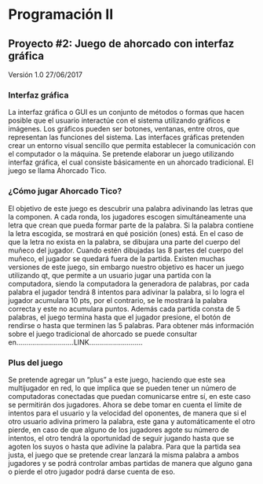 # Programación II
## Proyecto #2: Juego de ahorcado con interfaz gráfica
Versión 1.0  27/06/2017     
        	
### Interfaz gráfica
La interfaz gráfica o GUI es un conjunto de
métodos o formas que hacen posible que el usuario interactúe con el sistema
utilizando gráficos e imágenes. Los gráficos pueden ser botones, ventanas,
entre otros, que representan las funciones del sistema. Las interfaces gráficas
pretenden crear un entorno visual sencillo que permita establecer la
comunicación con el computador o la máquina. Se pretende elaborar un juego
utilizando interfaz gráfica, el cual consiste básicamente en un ahorcado
tradicional. El juego se llama Ahorcado Tico.
 
### ¿Cómo jugar Ahorcado Tico?
El objetivo de este juego es descubrir una
palabra adivinando las letras que la componen. A cada ronda, los jugadores
escogen simultáneamente una letra que crean que pueda formar parte de la
palabra. Si la palabra contiene la letra escogida, se mostrará en qué posición
(ones) está. En el caso de que la letra no exista en la palabra, se dibujara
una parte del cuerpo del muñeco del jugador. Cuando estén dibujadas las 8
partes del cuerpo del muñeco, el jugador se quedará fuera de la partida.
Existen muchas versiones de este juego, sin embargo nuestro objetivo es hacer
un juego utilizando qt, que permite a un usuario jugar una partida con la
computadora, siendo la computadora la generadora de palabras, por cada palabra
el jugador tendrá 8 intentos para adivinar la palabra, si lo logra el jugador
acumulara 10 pts, por el contrario, se le mostrará la palabra correcta y este
no acumulara puntos. Además cada partida consta de 5 palabras, el juego termina
hasta que el jugador presione, el botón de rendirse o hasta que terminen las 5
palabras.
Para obtener más información sobre el juego tradicional de ahorcado se puede consultar en………………………..LINK………………………
 
### Plus del juego
Se pretende agregar un “plus” a este juego,
haciendo que este sea multijugador en red, lo que implica que se pueden tener
un número de computadoras conectadas que puedan comunicarse entre sí, en este
caso se permitirán dos jugadores. Ahora se debe tomar en cuenta el  límite
de intentos para el usuario y la velocidad del oponentes, de manera que si el
otro usuario adivina primero la palabra, este gana y automáticamente el otro
pierde, en caso de que alguno de los jugadores agote su número de intentos, el
otro tendrá la oportunidad de seguir jugando hasta que se agoten los suyos o
hasta que adivine la palabra. Para que la partida sea justa, el juego que se
pretende crear lanzará la misma palabra a ambos jugadores y se podrá controlar
ambas partidas de manera que alguno gana o pierde el otro jugador podrá darse
cuenta de eso.
 


